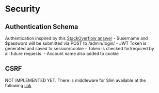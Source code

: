 Security
=========

## Authentication Schema
Authentication inspired by this [StackOverflow answer](https://stackoverflow.com/a/28953341)
    - $username and $password will be submitted via POST to /admin/login/
    - JWT Token is generated and saved to session/cookie
    - Token is checked for/required by all future requests. 
    - Account name also added to cookie

## CSRF
NOT IMPLEMENTED YET. 
There is middleware for Slim available at the following [link](https://github.com/slimphp/Slim-Csrf)